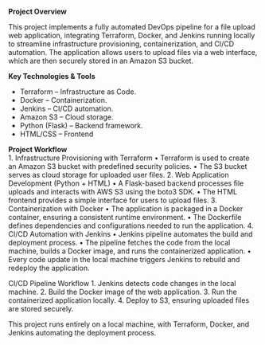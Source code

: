 **Project Overview**

This project implements a fully automated DevOps pipeline for a file upload web application, integrating Terraform, Docker, and Jenkins running locally to streamline infrastructure provisioning, containerization, and CI/CD automation. The application allows users to upload files via a web interface, which are then securely stored in an Amazon S3 bucket.  

**Key Technologies & Tools**
- Terraform – Infrastructure as Code.
- Docker – Containerization.
- Jenkins – CI/CD automation.
- Amazon S3 – Cloud storage.
- Python (Flask) – Backend framework.
- HTML/CSS – Frontend  
 
**Project Workflow**    
     1.	Infrastructure Provisioning with Terraform
	•	Terraform is used to create an Amazon S3 bucket with predefined security policies.
	•	The S3 bucket serves as cloud storage for uploaded user files.
	2.	Web Application Development (Python + HTML)
	•	A Flask-based backend processes file uploads and interacts with AWS S3 using the boto3 SDK.
	•	The HTML frontend provides a simple interface for users to upload files.
	3.	Containerization with Docker
	•	The application is packaged in a Docker container, ensuring a consistent runtime environment.
	•	The Dockerfile defines dependencies and configurations needed to run the application.
	4.	CI/CD Automation with Jenkins
	•	Jenkins pipeline automates the build and deployment process.
	•	The pipeline fetches the code from the local machine, builds a Docker image, and runs the containerized application.
	•	Every code update in the local machine triggers Jenkins to rebuild and redeploy the application.

CI/CD Pipeline Workflow
	1.	Jenkins detects code changes in the local machine.
	2.	Build the Docker image of the web application.
	3.	Run the containerized application locally.
	4.	Deploy to S3, ensuring uploaded files are stored securely.


This project runs entirely on a local machine, with Terraform, Docker, and Jenkins automating the deployment process.
